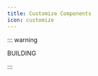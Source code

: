```yaml
---
title: Customize Components
icon: customize
---
```


<!-- 主题通过 `alias` 来引入组件，所以你可以利用它来替换主题的任何一个组件。 -->

<!-- more -->

<!-- ## 替换组件的方式 -->

::: warning

BUILDING

:::

<!-- 你需要在自己的 VuePress 配置文件内添加一个本地插件以利用 VuePress Plugin API -->
